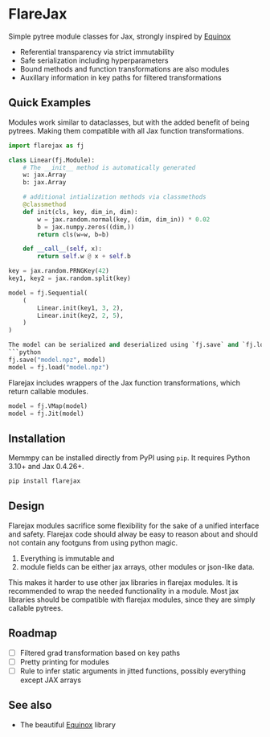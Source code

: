 # FlareJax
Simple pytree module classes for Jax, strongly inspired by [Equinox](https://github.com/patrick-kidger/equinox)
- Referential transparency via strict immutability
- Safe serialization including hyperparameters
- Bound methods and function transformations are also modules
- Auxillary information in key paths for filtered transformations

## Quick Examples
Modules work similar to dataclasses, but with the added benefit of being pytrees. Making them compatible with all Jax function transformations.
```python
import flarejax as fj

class Linear(fj.Module):
    # The __init__ method is automatically generated
    w: jax.Array
    b: jax.Array

    # additional intialization methods via classmethods
    @classmethod
    def init(cls, key, dim_in, dim):
        w = jax.random.normal(key, (dim, dim_in)) * 0.02
        b = jax.numpy.zeros((dim,))
        return cls(w=w, b=b)

    def __call__(self, x):
        return self.w @ x + self.b

key = jax.random.PRNGKey(42)
key1, key2 = jax.random.split(key)

model = fj.Sequential(
    (
        Linear.init(key1, 3, 2),
        Linear.init(key2, 2, 5),
    )
)

The model can be serialized and deserialized using `fj.save` and `fj.load`.
```python
fj.save("model.npz", model)
model = fj.load("model.npz")
```

Flarejax includes wrappers of the Jax function transformations, which return callable modules.
```python
model = fj.VMap(model)
model = fj.Jit(model)
```

## Installation
Memmpy can be installed directly from PyPI using `pip`. It requires Python 3.10+ and Jax 0.4.26+.
```bash
pip install flarejax
```

## Design
Flarejax modules sacrifice some flexibility for the sake of a unified interface and safety. Flarejax code should alway be easy to reason about and should not contain any footguns from using python magic.
1. Everything is immutable and 
2. module fields can be either jax arrays, other modules or json-like data.

This makes it harder to use other jax libraries in flarejax modules. It is recommended to wrap the needed functionality in a module.
Most jax libraries should be compatible with flarejax modules, since they are simply callable pytrees.

## Roadmap
- [ ] Filtered grad transformation based on key paths
- [ ] Pretty printing for modules
- [ ] Rule to infer static arguments in jitted functions, possibly everything except JAX arrays

## See also
- The beautiful [Equinox](https://github.com/patrick-kidger/equinox) library
